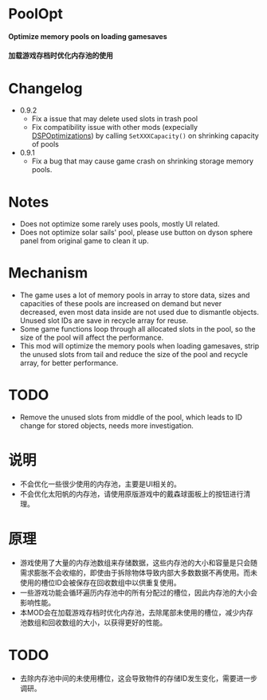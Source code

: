 # PoolOpt

#### Optimize memory pools on loading gamesaves
#### 加载游戏存档时优化内存池的使用

# Changelog
* 0.9.2
  + Fix a issue that may delete used slots in trash pool
  + Fix compatibility issue with other mods (expecially [DSPOptimizations](https://dsp.thunderstore.io/package/Selsion/DSPOptimizations/)) by calling `SetXXXCapacity()` on shrinking capacity of pools
* 0.9.1
  + Fix a bug that may cause game crash on shrinking storage memory pools.

# Notes
* Does not optimize some rarely uses pools, mostly UI related.
* Does not optimize solar sails' pool, please use button on dyson sphere panel from original game to clean it up.

# Mechanism
* The game uses a lot of memory pools in array to store data, sizes and capacities of these pools are increased on demand but never decreased, even most data inside are not used due to dismantle objects. Unused slot IDs are save in recycle array for reuse.
* Some game functions loop through all allocated slots in the pool, so the size of the pool will affect the performance.
* This mod will optimize the memory pools when loading gamesaves, strip the unused slots from tail and reduce the size of the pool and recycle array, for better performance.

# TODO
* Remove the unused slots from middle of the pool, which leads to ID change for stored objects, needs more investigation.

# 说明
* 不会优化一些很少使用的内存池，主要是UI相关的。
* 不会优化太阳帆的内存池，请使用原版游戏中的戴森球面板上的按钮进行清理。

# 原理
* 游戏使用了大量的内存池数组来存储数据，这些内存池的大小和容量是只会随需求膨胀不会收缩的，即使由于拆除物体导致内部大多数数据不再使用。而未使用的槽位ID会被保存在回收数组中以供重复使用。
* 一些游戏功能会循环遍历内存池中的所有分配过的槽位，因此内存池的大小会影响性能。
* 本MOD会在加载游戏存档时优化内存池，去除尾部未使用的槽位，减少内存池数组和回收数组的大小，以获得更好的性能。

# TODO
* 去除内存池中间的未使用槽位，这会导致物件的存储ID发生变化，需要进一步调研。